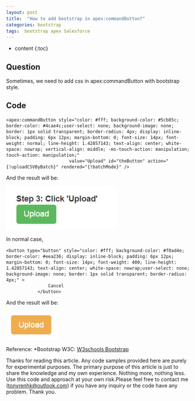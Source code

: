 ```yaml
---
layout: post
title:  "How to add bootstrap in apex:commandButton?"
categories: bootstrap
tags:  bootstrap apex Salesforce
---
```

* content
{:toc}


## Question

Sometimes, we need to add css in apex:commandButton with bootstrap style.






## Code


```
<apex:commandButton style="color: #fff; background-color: #5cb85c; border-color: #4cae4c;user-select: none; background-image: none; border: 1px solid transparent; border-radius: 4px; display: inline-block; padding: 6px 12px; margin-bottom: 0; font-size: 14px; font-weight: normal; line-height: 1.42857143; text-align: center; white-space: nowrap; vertical-align: middle; -ms-touch-action: manipulation; touch-action: manipulation;" 
                        value="Upload" id="theButton" action="{!uploadCSVByBatch}" rendered="{!batchMode}" />  
```
And the result will be:

![alt tag](https://raw.githubusercontent.com/TonyRenHK/TonyRen/master/Image/Blog/2017-03-06-How-to-add-bootstrap-in-apex-commandButton.JPG)

In normal case,


```
<button type="button" style="color: #fff; background-color: #f0ad4e; border-color: #eea236; display: inline-block; padding: 6px 12px; margin-bottom: 0; font-size: 14px; font-weight: 400; line-height: 1.42857143; text-align: center; white-space: nowrap;user-select: none; background-image: none; border: 1px solid transparent; border-radius: 4px;" > 
                Cancel 
            </button> 
```
And the result will be:

![alt tag](https://raw.githubusercontent.com/TonyRenHK/TonyRen/master/Image/Blog/2017-03-06-How-to-add-bootstrap-in-apex-commandButton2.JPG)





Reference:
  *Bootstrap W3C: [W3schools Bootstrap](https://www.w3schools.com/bootstrap/)
  

Thanks for reading this article. Any code samples provided here are purely for experimental purposes. The primary purpose of this article is just to share the knowledge and my own experience. Nothing more, nothing less. Use this code and approach at your own risk.Please feel free to contact me (tonyrenhk@outlook.com) if you have any inquiry or the code have any problem. Thank you.
